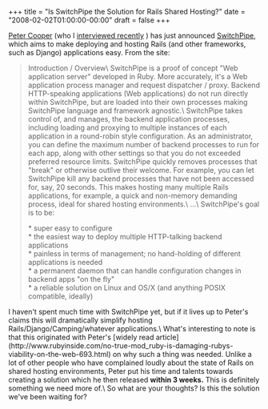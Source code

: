 +++
title = "Is SwitchPipe the Solution for Rails Shared Hosting?"
date = "2008-02-02T01:00:00-00:00"
draft = false
+++

[Peter Cooper](http://petercooper.co.uk) (who I [interviewed
recently](http://approachingnormal.com/2007/12/19/interview-peter-cooper-on-rails-and-entrepeneurship)
) has just announced [SwitchPipe](http://www.switchpipe.org), which aims
to make deploying and hosting Rails (and other frameworks, such as
Django) applications easy. From the site:

<blockquote>
Introduction / Overview\
 SwitchPipe is a proof of concept "Web application server" developed in
Ruby. More accurately, it's a Web application process manager and
request dispatcher / proxy. Backend HTTP-speaking applications (Web
applications) do not run directly within SwitchPipe, but are loaded into
their own processes making SwitchPipe language and framework agnostic.\
 SwitchPipe takes control of, and manages, the backend application
processes, including loading and proxying to multiple instances of each
application in a round-robin style configuration. As an administrator,
you can define the maximum number of backend processes to run for each
app, along with other settings so that you do not exceeded preferred
resource limits. SwitchPipe quickly removes processes that "break" or
otherwise outlive their welcome. For example, you can let SwitchPipe
kill any backend processes that have not been accessed for, say, 20
seconds. This makes hosting many multiple Rails applications, for
example, a quick and non-memory demanding process, ideal for shared
hosting environments.\
 ...\
 SwitchPipe's goal is to be:

\* super easy to configure\
 \* the easiest way to deploy multiple HTTP-talking backend
applications\
 \* painless in terms of management; no hand-holding of different
applications is needed\
 \* a permanent daemon that can handle configuration changes in backend
apps "on the fly"\
 \* a reliable solution on Linux and OS/X (and anything POSIX
compatible, ideally)

</blockquote>
I haven't spent much time with SwitchPipe yet, but if it lives up to
Peter's claims this will dramatically simplify hosting
Rails/Django/Camping/whatever applications.\
 What's interesting to note is that this originated with Peter's [widely
read
article](http://www.rubyinside.com/no-true-mod_ruby-is-damaging-rubys-viability-on-the-web-693.html)
on why such a thing was needed. Unlike a lot of other people who have
complained loudly about the state of Rails on shared hosting
environments, Peter put his time and talents towards creating a solution
which he then released <strong>within 3 weeks.</strong> This is
definitely something we need more of.\
 So what are your thoughts? Is this the solution we've been waiting for?

